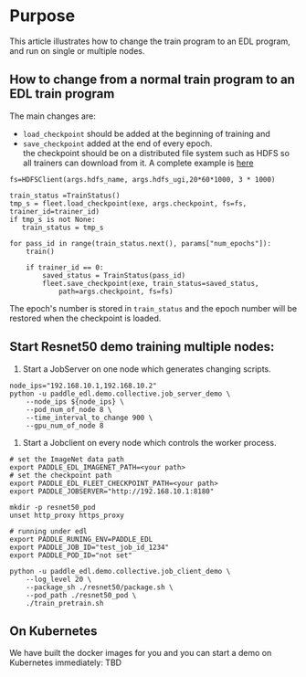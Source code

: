 # Purpose
This article illustrates how to change the train program to an EDL program, and run on single or multiple nodes.


## How to change from a normal train program to an EDL train program
The main changes are:

- `load_checkpoint`  should be added at the beginning of training and
- `save_checkpoint` added at the end of every epoch.  
   the checkpoint should be on a distributed file system such as HDFS so all trainers can download from it. A complete example is [here](https://github.com/elasticdeeplearning/edl/tree/develop/example/collective/resnet50)

```
fs=HDFSClient(args.hdfs_name, args.hdfs_ugi,20*60*1000, 3 * 1000)
        
train_status =TrainStatus()
tmp_s = fleet.load_checkpoint(exe, args.checkpoint, fs=fs, trainer_id=trainer_id)
if tmp_s is not None:
   train_status = tmp_s
        
for pass_id in range(train_status.next(), params["num_epochs"]):
    train()
    
    if trainer_id == 0:
        saved_status = TrainStatus(pass_id)    
        fleet.save_checkpoint(exe, train_status=saved_status,
            path=args.checkpoint, fs=fs)
```

The epoch's number is stored in `train_status` and the epoch number will be restored when the checkpoint is loaded.

## Start Resnet50 demo training multiple nodes:

1. Start a JobServer on one node which generates changing scripts.
 
```
node_ips="192.168.10.1,192.168.10.2"
python -u paddle_edl.demo.collective.job_server_demo \
    --node_ips ${node_ips} \
    --pod_num_of_node 8 \
    --time_interval_to_change 900 \
    --gpu_num_of_node 8
```

1. Start a Jobclient on every node which controls the worker process.

```
# set the ImageNet data path
export PADDLE_EDL_IMAGENET_PATH=<your path>
# set the checkpoint path
export PADDLE_EDL_FLEET_CHECKPOINT_PATH=<your path>
export PADDLE_JOBSERVER="http://192.168.10.1:8180"

mkdir -p resnet50_pod
unset http_proxy https_proxy

# running under edl
export PADDLE_RUNING_ENV=PADDLE_EDL
export PADDLE_JOB_ID="test_job_id_1234"
export PADDLE_POD_ID="not set"

python -u paddle_edl.demo.collective.job_client_demo \
    --log_level 20 \
    --package_sh ./resnet50/package.sh \
    --pod_path ./resnet50_pod \
    ./train_pretrain.sh
```
 

## On Kubernetes

We have built the docker images for you and you can start a demo on Kubernetes immediately:
TBD
